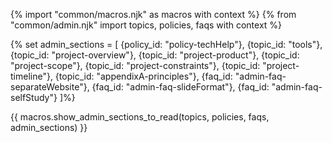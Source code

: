 {% import "common/macros.njk" as macros with context %}
{% from "common/admin.njk" import topics, policies, faqs with context %}

{% set admin_sections = [
  {policy_id: "policy-techHelp"},
  {topic_id: "tools"},
  {topic_id: "project-overview"},
  {topic_id: "project-product"},
  {topic_id: "project-scope"},
  {topic_id: "project-constraints"},
  {topic_id: "project-timeline"},
  {topic_id: "appendixA-principles"},
  {faq_id: "admin-faq-separateWebsite"},
  {faq_id: "admin-faq-slideFormat"},
  {faq_id: "admin-faq-selfStudy"}
]%}

{{ macros.show_admin_sections_to_read(topics, policies, faqs, admin_sections) }}